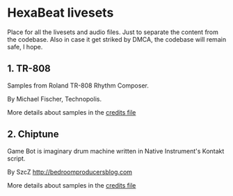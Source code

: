 # HexaBeat livesets

Place for all the livesets and audio files. Just to separate the content from the codebase. Also in case it get striked by DMCA, the codebase will remain safe, I hope.

## 1. TR-808

Samples from Roland TR-808 Rhythm Composer.

By Michael Fischer, Technopolis.

More details about samples in the [credits file](tr808/TR808.TXT)

## 2. Chiptune

Game Bot is imaginary drum machine written in Native Instrument's Kontakt script.

By SzcZ http://bedroomproducersblog.com

More details about samples in the [credits file](gamebot/gamebot.txt)
